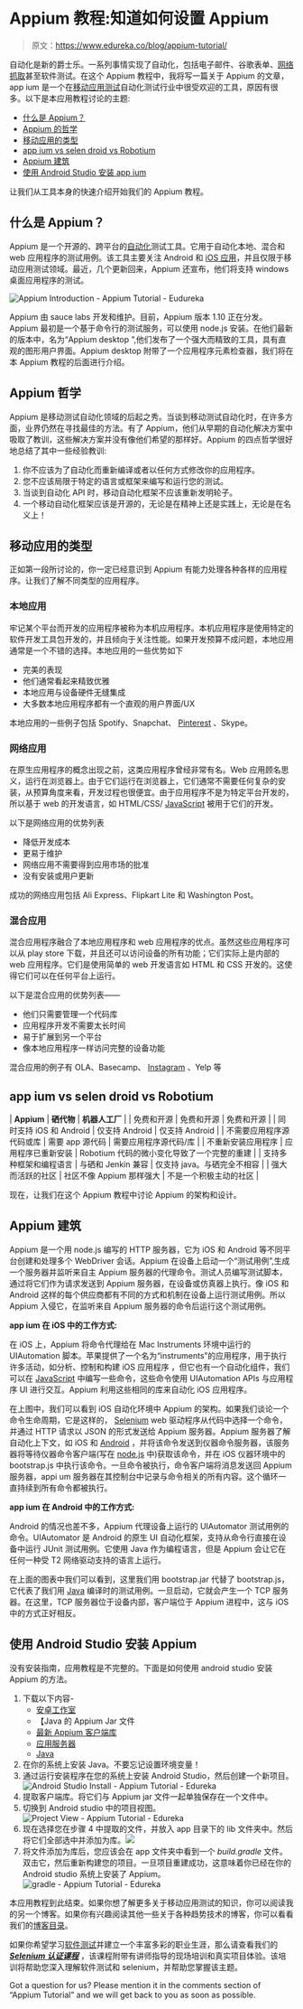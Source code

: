 # Appium 教程:知道如何设置 Appium

> 原文：<https://www.edureka.co/blog/appium-tutorial/>

自动化是新的爵士乐。一系列事情实现了自动化，包括电子邮件、谷歌表单、[网络抓取](https://www.edureka.co/blog/web-scraping-with-python/)甚至软件测试。在这个 Appium 教程中，我将写一篇关于 Appium 的文章，app ium 是一个在[移动应用测试](https://www.edureka.co/blog/mobile-application-testing/)自动化测试行业中很受欢迎的工具，原因有很多。以下是本应用教程讨论的主题:

*   [什么是 Appium？](#what-is-appium)
*   [Appium 的哲学](#appium-philosophy)
*   [移动应用的类型](#types-of-apps)
*   [app ium vs selen droid vs Robotium](#appium-vs-selendroid-vs-robotium)
*   [Appium 建筑](#appium-architecture)
*   [使用 Android Studio 安装 app ium](#appium-installation)

让我们从工具本身的快速介绍开始我们的 Appium 教程。

## **什么是 Appium？**

Appium 是一个开源的、跨平台的[自动化](https://www.edureka.co/blog/rpa-tutorial/)测试工具。它用于自动化本地、混合和 web 应用程序的测试用例。该工具主要关注 Android 和 [iOS 应用](https://www.edureka.co/blog/swift-tutorial)，并且仅限于移动应用测试领域。最近，几个更新回来，Appium 还宣布，他们将支持 windows 桌面应用程序的测试。

![Appium Introduction - Appium Tutorial - Eudureka](img/f2fe75078c6c61da4d8dade647cfdcf1.png)

Appium 由 sauce labs 开发和维护。目前，Appium 版本 1.10 正在分发。Appium 最初是一个基于命令行的测试服务，可以使用 node.js 安装。在他们最新的版本中，名为“Appium desktop ”,他们发布了一个强大而精致的工具，具有直观的图形用户界面。Appium desktop 附带了一个应用程序元素检查器，我们将在本 Appium 教程的后面进行介绍。

## **Appium 哲学**

Appium 是移动测试自动化领域的后起之秀。当谈到移动测试自动化时，在许多方面，业界仍然在寻找最佳的方法。有了 Appium，他们从早期的自动化解决方案中吸取了教训，这些解决方案并没有像他们希望的那样好。Appium 的四点哲学很好地总结了其中一些经验教训:

1.  你不应该为了自动化而重新编译或者以任何方式修改你的应用程序。
2.  您不应该局限于特定的语言或框架来编写和运行您的测试。
3.  当谈到自动化 API 时，移动自动化框架不应该重新发明轮子。
4.  一个移动自动化框架应该是开源的，无论是在精神上还是实践上，无论是在名义上！

## **移动应用的类型**

正如第一段所讨论的，你一定已经意识到 Appium 有能力处理各种各样的应用程序。让我们了解不同类型的应用程序。

### **本地应用**

牢记某个平台而开发的应用程序被称为本机应用程序。本机应用程序是使用特定的软件开发工具包开发的，并且倾向于关注性能。如果开发预算不成问题，本地应用通常是一个不错的选择。本地应用的一些优势如下

*   完美的表现
*   他们通常看起来精致优雅
*   本地应用与设备硬件无缝集成
*   大多数本地应用程序都有一个直观的用户界面/UX

本地应用的一些例子包括 Spotify、Snapchat、 [Pinterest](https://in.pinterest.com/edurekaco/?eq=edureka&etslf=6687) 、Skype。

### **网络应用**

在原生应用程序的概念出现之前，这类应用程序曾经非常有名。Web 应用顾名思义，运行在浏览器上。由于它们运行在浏览器上，它们通常不需要任何复杂的安装，从预算角度来看，开发过程也很便宜。由于应用程序不是为特定平台开发的，所以基于 web 的开发语言，如 HTML/CSS/ [JavaScript](https://www.edureka.co/blog/what-is-javascript/) 被用于它们的开发。

以下是网络应用的优势列表

*   降低开发成本
*   更易于维护
*   网络应用不需要得到应用市场的批准
*   没有安装或用户更新

成功的网络应用包括 Ali Express、Flipkart Lite 和 Washington Post。

### **混合应用**

混合应用程序融合了本地应用程序和 web 应用程序的优点。虽然这些应用程序可以从 play store 下载，并且还可以访问设备的所有功能；它们实际上是内部的 web 应用程序。它们是使用简单的 web 开发语言如 HTML 和 CSS 开发的。这使得它们可以在任何平台上运行。

以下是混合应用的优势列表——

*   他们只需要管理一个代码库
*   应用程序开发不需要太长时间
*   易于扩展到另一个平台
*   像本地应用程序一样访问完整的设备功能

混合应用的例子有 OLA、Basecamp、 [Instagram](https://www.instagram.com/edureka_learning/) 、Yelp 等

## **app ium vs selen droid vs Robotium**

| **Appium** | **硒代物** | **机器人工厂** |
| 免费和开源 | 免费和开源 | 免费和开源 |
| 同时支持 iOS 和 Android | 仅支持 Android | 仅支持 Android |
| 不需要应用程序源代码或库 | 需要 app 源代码 | 需要应用程序源代码/库 |
| 不重新安装应用程序 | 应用程序已重新安装 | Robotium 代码的微小变化导致了一个完整的重建 |
| 支持多种框架和编程语言 | 与硒和 Jenkin 兼容 | 仅支持 java。与硒完全不相容 |
| 强大而活跃的社区 | 社区不像 Appium 那样强大 | 不是一个积极主动的社区 |

现在，让我们在这个 Appium 教程中讨论 Appium 的架构和设计。

## **Appium 建筑**

Appium 是一个用 node.js 编写的 HTTP 服务器，它为 iOS 和 Android 等不同平台创建和处理多个 WebDriver 会话。Appium 在设备上启动一个“测试用例”,生成一个服务器并监听来自主 Appium 服务器的代理命令。测试人员编写测试脚本，通过将它们作为请求发送到 Appium 服务器，在设备或仿真器上执行。像 iOS 和 Android 这样的每个供应商都有不同的方式和机制在设备上运行测试用例。所以 Appium 入侵它，在监听来自 Appium 服务器的命令后运行这个测试用例。

**app ium 在 iOS 中的工作方式:**

在 iOS 上，Appium 将命令代理给在 Mac Instruments 环境中运行的 UIAutomation 脚本。苹果提供了一个名为“instruments”的应用程序，用于执行许多活动，如分析、控制和构建 iOS 应用程序 ，但它也有一个自动化组件，我们可以在 [JavaScript](https://www.edureka.co/blog/top-10-javascript-frameworks/) 中编写一些命令，这些命令使用 UIAutomation APIs 与应用程序 UI 进行交互。Appium 利用这些相同的库来自动化 iOS 应用程序。

在上图中，我们可以看到 iOS 自动化环境中 Appium 的架构。如果我们谈论一个命令生命周期，它是这样的， [Selenium](https://www.edureka.co/blog/selenium-tutorial) web 驱动程序从代码中选择一个命令，并通过 HTTP 请求以 JSON 的形式发送给 Appium 服务器。Appium 服务器了解自动化上下文，如 iOS 和 [Android](https://www.edureka.co/blog/android-tutorial/) ，并将该命令发送到仪器命令服务器，该服务器将等待仪器命令客户端(写在 [node.js](https://www.edureka.co/blog/nodejs-tutorial/) 中)获取该命令，并在 iOS 仪器环境中的 bootstrap.js 中执行该命令。一旦命令被执行，命令客户端将消息发送回 Appium 服务器，appi um 服务器在其控制台中记录与命令相关的所有内容。这个循环一直持续到所有命令都被执行。

**app ium 在 Android 中的工作方式:**

Android 的情况也差不多，Appium 代理设备上运行的 UIAutomator 测试用例的命令。UIAutomator 是 Android 的原生 UI 自动化框架，支持从命令行直接在设备中运行 JUnit 测试用例。它使用 Java 作为编程语言，但是 Appium 会让它在任何一种受 T2 网络驱动支持的语言上运行。

在上面的图表中我们可以看到，这里我们用 bootstrap.jar 代替了 bootstrap.js，它代表了我们用 [Java](https://www.edureka.co/blog/?s=java) 编译时的测试用例。一旦启动，它就会产生一个 TCP 服务器。在这里，TCP 服务器位于设备内部，客户端位于 Appium 进程中，这与 iOS 中的方式正好相反。

## 使用 Android Studio 安装 Appium

没有安装指南，应用教程是不完整的。下面是如何使用 android studio 安装 Appium 的方法。

1.  下载以下内容-
    *   [安卓工作室](http://developer.android.com/sdk/installing/index.html)
    *   【Java 的 Appium Jar 文件
    *   [最新 Appium 客户端库](http://docs.seleniumhq.org/download/)
    *   [应用服务器](https://appium.io/)
    *   [Java](http://www.oracle.com/technetwork/java/javase/downloads/index.html)
2.  在你的系统上安装 Java。不要忘记设置环境变量！
3.  通过运行安装程序在您的系统上安装 Android Studio，然后创建一个新项目。![Android Studio Install - Appium Tutorial - Edureka](img/f7a7135785d82c9c4e803bb6667deac4.png)
4.  提取客户端库。将它们与 Appium jar 文件一起单独保存在一个文件中。
5.  切换到 Android studio 中的项目视图。![Project View - Appium Tutorial - Edureka](img/813d0d6622e7049c4dda31eb3f5b2f48.png)
6.  现在选择您在步骤 4 中提取的文件，并放入 app 目录下的 lib 文件夹中。然后将它们全部选中并添加为库。![](img/3124bb0f005d7ddd460fdc54bc1c7451.png)
7.  将文件添加为库后，您应该会在 app 文件夹中看到一个 *build.gradle* 文件。双击它，然后重新构建您的项目。一旦项目重建成功，这意味着你已经在你的 Android studio 系统上安装了 Appium。![gradle - Appium Tutorial - Edureka](img/78be17bbf577e284b29c4de2cd69b187.png)

本应用教程到此结束。如果你想了解更多关于移动应用测试的知识，你可以阅读我的另一个博客。如果你有兴趣阅读其他一些关于各种趋势技术的博客，你可以看看我们的[博客目录](https://www.edureka.co/blog)。

如果你希望学习[软件测试](https://www.edureka.co/blog/what-is-software-testing/)并建立一个丰富多彩的职业生涯，那么请查看我们的 [***Selenium 认证课程***](https://www.edureka.co/testing-with-selenium-webdriver) ，该课程附带有讲师指导的现场培训和真实项目体验。该培训将帮助您深入理解软件测试和 selenium，并帮助您掌握该主题。

<article class="maincontentblog">Got a question for us? Please mention it in the comments section of “Appium Tutorial” and we will get back to you as soon as possible.</article>